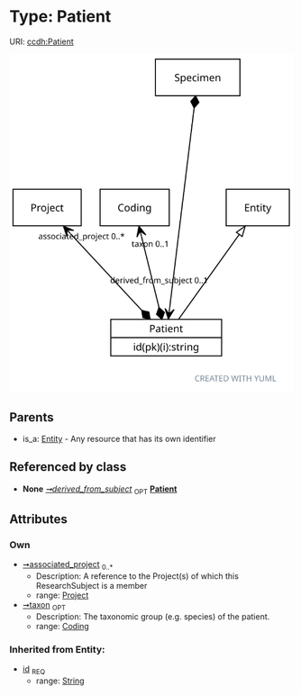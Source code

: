 
# Type: Patient




URI: [ccdh:Patient](https://example.org/ccdh/Patient)


![img](images/Patient.svg)

## Parents

 *  is_a: [Entity](Entity.md) - Any resource that has its own identifier

## Referenced by class

 *  **None** *[➞derived_from_subject](specimen__derived_from_subject.md)*  <sub>OPT</sub>  **[Patient](Patient.md)**

## Attributes


### Own

 * [➞associated_project](patient__associated_project.md)  <sub>0..*</sub>
    * Description: A reference to the Project(s) of which this ResearchSubject is a member
    * range: [Project](Project.md)
 * [➞taxon](patient__taxon.md)  <sub>OPT</sub>
    * Description: The taxonomic group (e.g. species) of the patient.
    * range: [Coding](Coding.md)

### Inherited from Entity:

 * [id](id.md)  <sub>REQ</sub>
    * range: [String](types/String.md)
